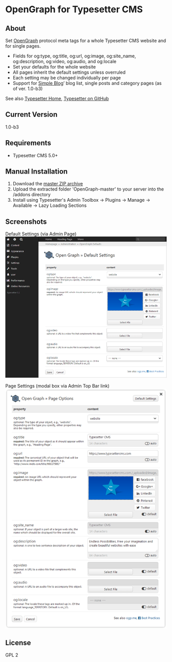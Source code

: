 # OpenGraph for Typesetter CMS #

## About
Set [OpenGraph](http://ogp.me) protocol meta tags for a whole Typesetter CMS website and for single pages.

* Fields for og:type, og:title, og:url, og:image, og:site_name, og:description, og:video, og:audio, and og:locale
* Set your defaults for the whole website
* All pages inherit the default settings unless overruled
* Each setting may be changed individually per page
* Support for [Simple Blog](https://www.typesettercms.com/Plugins/17_Simple_Blog)&rsquo; blog list, single posts and category pages (as of ver. 1.0-b3)

See also [Typesetter Home](http://www.typesettercms.com), [Typesetter on GitHub](https://github.com/Typesetter/Typesetter)

## Current Version 
1.0-b3

## Requirements ##
* Typesetter CMS 5.0+

## Manual Installation ##
1. Download the [master ZIP archive](https://github.com/juek/OpenGraph/archive/master.zip)
2. Upload the extracted folder 'OpenGraph-master' to your server into the /addons directory
3. Install using Typesetter's Admin Toolbox &rarr; Plugins &rarr; Manage &rarr; Available &rarr; Lazy Loading Sections

## Screenshots

Default Settings (via Admin Page)
![Screenshot](/docs/screenshot-default-settings.png?raw=true)

Page Settings (modal box via Admin Top Bar link)
![Screenshot](/docs/screenshot-page-settings.png?raw=true)

## License
GPL 2
